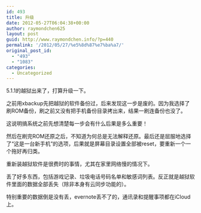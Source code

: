 ```yaml
---
id: 493
title: 升级
date: 2012-05-27T06:04:38+00:00
author: raymondchen625
layout: post
guid: http://www.raymondchen.info/?p=440
permalink: '/2012/05/27/%e5%8d%87%e7%ba%a7/'
original_post_id:
  - "493"
  - "1083"
categories:
  - Uncategorized
---
```

5.1.1的越狱出来了，打算升级一下。

之前用xbackup先把越狱的软件备份过，后来发现这一步是废的。因为我选择了刷ROM备份，刷之前又没有把手机备份目录拷出来，结果一刷连备份也没了。

这说明搞系统之前先想清楚每一步会有什么后果是多么重要！

然后在刷完ROM还原之后，不知道为何总是无法解释还原。最后还是屈服地选择了“这是一台新手机”的选项，后果就是屏幕目录设置全部被reset，要重新一个一个拖好再归类。

重新装越狱软件是很费时的事情，尤其在家里网络慢的情况下。

丢了好多东西，包括游戏记录、垃圾电话号码名单和敏感词列表。反正就是越狱软件里面的数据全部丢失（除非本身有云同步功能的）。

特别重要的数据倒是没有丢，evernote丢不了的，通讯录和提醒事项都在iCloud上。

&nbsp;